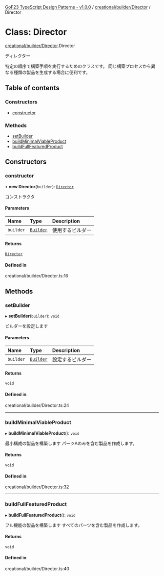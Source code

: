 [GoF23 TypeScript Design Patterns - v1.0.0](../README.md) / [creational/builder/Director](../modules/creational_builder_Director.md) / Director

# Class: Director

[creational/builder/Director](../modules/creational_builder_Director.md).Director

ディレクター

特定の順序で構築手順を実行するためのクラスです。
同じ構築プロセスから異なる種類の製品を生成する場合に便利です。

## Table of contents

### Constructors

- [constructor](creational_builder_Director.Director.md#constructor)

### Methods

- [setBuilder](creational_builder_Director.Director.md#setbuilder)
- [buildMinimalViableProduct](creational_builder_Director.Director.md#buildminimalviableproduct)
- [buildFullFeaturedProduct](creational_builder_Director.Director.md#buildfullfeaturedproduct)

## Constructors

### constructor

• **new Director**(`builder`): [`Director`](creational_builder_Director.Director.md)

コンストラクタ

#### Parameters

| Name | Type | Description |
| :------ | :------ | :------ |
| `builder` | [`Builder`](../interfaces/creational_builder_Builder.Builder.md) | 使用するビルダー |

#### Returns

[`Director`](creational_builder_Director.Director.md)

#### Defined in

creational/builder/Director.ts:16

## Methods

### setBuilder

▸ **setBuilder**(`builder`): `void`

ビルダーを設定します

#### Parameters

| Name | Type | Description |
| :------ | :------ | :------ |
| `builder` | [`Builder`](../interfaces/creational_builder_Builder.Builder.md) | 設定するビルダー |

#### Returns

`void`

#### Defined in

creational/builder/Director.ts:24

___

### buildMinimalViableProduct

▸ **buildMinimalViableProduct**(): `void`

最小構成の製品を構築します
パーツAのみを含む製品を作成します。

#### Returns

`void`

#### Defined in

creational/builder/Director.ts:32

___

### buildFullFeaturedProduct

▸ **buildFullFeaturedProduct**(): `void`

フル機能の製品を構築します
すべてのパーツを含む製品を作成します。

#### Returns

`void`

#### Defined in

creational/builder/Director.ts:40
